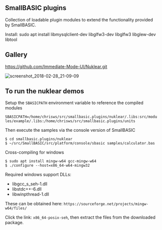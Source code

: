 ## SmallBASIC plugins

Collection of loadable plugin modules to extend the functionality provided by SmallBASIC.

Install:
sudo apt install libmysqlclient-dev libglfw3-dev libglfw3 libglew-dev libtool

## Gallery

https://github.com/Immediate-Mode-UI/Nuklear.git

![screenshot_2018-02-28_21-09-09](https://user-images.githubusercontent.com/785121/36784602-bc6e1c32-1ccb-11e8-801b-a88c51a7b43a.png)

## To run the nuklear demos

Setup the `SBASICPATH` environment variable to reference the compiled modules

`SBASICPATH=/home/chrisws/src/smallbasic.plugins/nuklear/.libs:src/modules/example/.libs:/home/chrisws/src/smallbasic.plugins/units`

Then execute the samples via the console version of SmallBASIC

```
$ cd smallbasic.plugins/nuklear
$ ~/src/SmallBASIC/src/platform/console/sbasic samples/calculator.bas
```

Cross-compiling for windows

```
$ sudo apt install mingw-w64 gcc-mingw-w64
$ ./configure --host=x86_64-w64-mingw32
```

Required windows support DLLs:

- libgcc_s_seh-1.dll
- libstdc++-6.dll
- libwinpthread-1.dll

These can be obtained here: `https://sourceforge.net/projects/mingw-w64/files/`

Click the link: `x86_64-posix-seh`, then extract the files from the downloaded package.
